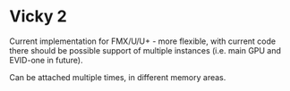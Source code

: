 # Vicky 2

Current implementation for FMX/U/U+ - more flexible, with current
code there should be possible support of multiple instances (i.e.
main GPU and EVID-one in future).

Can be attached multiple times, in different memory areas.

